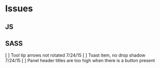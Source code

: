 # Issues

## JS

## SASS
[ ] Tool tip arrows not rotated 7/24/15
[ ] Toast item, no drop shadow 7/24/15
[ ] Panel header titles are too high when there is a button present
